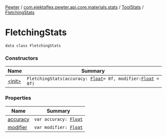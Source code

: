 [Pewter](../../../index.md) / [com.ejektaflex.pewter.api.core.materials.stats](../../index.md) / [ToolStats](../index.md) / [FletchingStats](./index.md)

# FletchingStats

`data class FletchingStats`

### Constructors

| Name | Summary |
|---|---|
| [&lt;init&gt;](-init-.md) | `FletchingStats(accuracy: `[`Float`](https://kotlinlang.org/api/latest/jvm/stdlib/kotlin/-float/index.html)` = 0f, modifier: `[`Float`](https://kotlinlang.org/api/latest/jvm/stdlib/kotlin/-float/index.html)` = 0f)` |

### Properties

| Name | Summary |
|---|---|
| [accuracy](accuracy.md) | `var accuracy: `[`Float`](https://kotlinlang.org/api/latest/jvm/stdlib/kotlin/-float/index.html) |
| [modifier](modifier.md) | `var modifier: `[`Float`](https://kotlinlang.org/api/latest/jvm/stdlib/kotlin/-float/index.html) |
